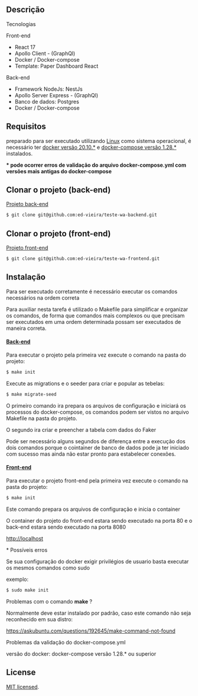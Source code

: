 
## Descrição

  Tecnologias
   <p>Front-end</p>
   <ul>
     <li>React 17</li>
     <li>Apollo Client - (GraphQl)</li>
     <li>Docker / Docker-compose</li>
     <li>Template: Paper Dashboard React</li>
   </ul> 

   <p> Back-end</p> 
     <ul>
     <li>Framework NodeJs: NestJs</li>
     <li>Apollo Server Express - (GraphQl)</li>
     <li>Banco de dados: Postgres</li>
     <li>Docker / Docker-compose</li>
   </ul> 

## Requisitos
  <p>preparado para ser executado utilizando <u>Linux</u> como sistema operacional,
   é necessário ter <u>docker versão 20.10.*</u> e <u>docker-compose versão 1.28.*</u> instalados.
  </p>
 
  <strong>* pode ocorrer erros de validação do arquivo docker-compose.yml com versões mais antigas do docker-compose</strong>


## Clonar o projeto (back-end)

<a href="https://github.com/ed-vieira/teste-wa-backend" target="_blank">
  Projeto back-end
</a>

```bash
$ git clone git@github.com:ed-vieira/teste-wa-backend.git
```

## Clonar o projeto (front-end)

<a href="https://github.com/ed-vieira/teste-wa-frontend" target="_blank">
  Projeto front-end
</a>

```bash
$ git clone git@github.com:ed-vieira/teste-wa-frontend.git
```


## Instalação
  <p> Para ser executado corretamente é necessário executar os comandos necessários na ordem 
  correta  </p>
  <p> Para auxiliar nesta tarefa é utilizado o Makefile para simplificar e organizar os comandos, de forma que comandos mais complexos ou que precisam ser executados em uma ordem determinada possam ser executados de maneira correta. 
  </p> 

 <a href="https://github.com/ed-vieira/teste-wa-backend" target="_blank">
  <h4>Back-end</h4>
 </a>

 <p> Para executar o projeto pela primeira vez execute o comando na pasta do projeto: </p>

```bash
$ make init
```

<p> Execute as migrations e o seeder para criar e popular as tebelas: </p>

```bash
$ make migrate-seed
```



<p> O primeiro comando ira prepara os arquivos de configuração e iniciará os processos do docker-compose, os comandos podem ser vistos no arquivo Makefile na pasta do projeto.</p>

<p>O segundo ira criar e preencher a tabela com dados do Faker</p>

<p>Pode ser necessário alguns segundos de diferença entre a execução dos dois comandos porque o cointainer de banco de dados pode ja ter iniciado com sucesso mas ainda não estar pronto para estabelecer conexões. </p>


<a href="https://github.com/ed-vieira/teste-wa-frontend" target="_blank">
 <h4>Front-end</h4>
</a> 

 <p> Para executar o projeto front-end pela primeira vez execute o comando na pasta do projeto: </p>

```bash
$ make init
```
 <p>Este comando prepara os arquivos de configuração e inicia o container</p>


 <p> O container do projeto do front-end estara sendo executado na porta 80 e o back-end estara sendo executado na porta 8080 </p>  

<p>
 <a href="http://localhost" target="_blank"> 
  http://localhost
 </a> 
</p>


<p>* Possíveis erros</p>

<p>Se sua configuração do docker exigir privilégios de usuario basta executar os mesmos comandos como sudo</p>
<p>exemplo:</p>

```bash
$ sudo make init
```

<p>Problemas com o comando <strong>make</strong> ?</p>
<p>Normalmente deve estar instalado por padrão, caso este comando não seja reconhecido em sua distro:</p>

<p>
<a href="https://askubuntu.com/questions/192645/make-command-not-found" target="_blank">https://askubuntu.com/questions/192645/make-command-not-found</a>
</p>


<p>Problemas da validação do docker-compose.yml </p>
<p>versão do docker: docker-compose versão 1.28.* ou superior</p> 

## License

[MIT licensed](LICENSE).
